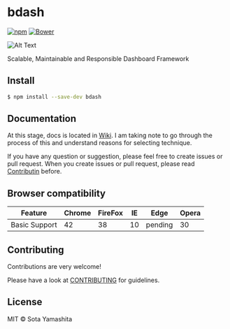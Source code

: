 # bdash

[![npm](https://img.shields.io/npm/v/bdash.svg)](https://github.com/sotayamashita/bdash) [![Bower](https://img.shields.io/bower/v/bdash.svg)](https://github.com/sotayamashita/bdash)

![Alt Text](http://i.giphy.com/oDDs67mo76beM.gif)

Scalable, Maintainable and Responsible Dashboard Framework

## Install

```bash
$ npm install --save-dev bdash
```

## Documentation

At this stage, docs is located in [Wiki](https://github.com/sotayamashita/bdash/wiki). I am taking note to go through the process of this and understand reasons for selecting technique.

If you have any question or suggestion, please feel free to create issues or pull request. When you create issues or pull request, please read [Contributin](#contributing) before.

## Browser compatibility

| Feature       | Chrome        | FireFox       | IE            | Edge         | Opera         |
| ------------- | ------------- | ------------- | ------------- |------------- | ------------- |
| Basic Support | 42            | 38            | 10            | pending      |  30           |

## Contributing

Contributions are very welcome!

Please have a look at [CONTRIBUTING](CONTRIBUTING) for guidelines.

## License

MIT © Sota Yamashita

